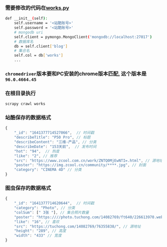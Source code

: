### 需要修改的代码在[works.py](./blogWorks/spiders/works.py)
```bash
def __init__(self):
    self.username = '<站酷账号>'
    self.password = '<站酷账号>'
    # mongodb uri
    self.client = pymongo.MongoClient('mongodb://localhost:27017')
    # 数据库名
    db = self.client['blog']
    # 集合名
    self.col = db['works']
    ...
```

### `chromedriver`版本要和PC安装的chrome版本匹配, 这个版本是`96.0.4664.45`

### 在根目录执行
```bash
scrapy crawl works
```

### 站酷保存的数据格式
```javascript
{
    "_id": "1641377714527066",  // 时间戳
    "describeTitle": "P50 Pro", // 标题
    "describeContent": "三维-产品", // 分类
    "describeDate": "153天前",  // 发布时间
    "hot": "94",  // 热度
    "like": "2", // 推荐
    "src": "https://www.zcool.com.cn/work/ZNTQ0MjEwNTI=.html", // 源地址
    "poster": "https://img.zcool.cn/community/****.jpg", // 封面
    "category": "CINEMA 4D" // 分类
}
```

### 图虫保存的数据格式
```javascript
{
    "_id": "1641377714620644",  // 时间戳
    "category": "Photo", // 分类
    "colSum": [" 3张 "], // 集合照片数量
    "poster": "https:////photo.tuchong.com/14082769/ft640/226613970.webp", // 照片
    "like": "16", // 喜欢
    "src": "https://tuchong.com/14082769/76355838/", // 源地址
    "height": "289", // 高度
    "width": "433" // 宽度
}
```

